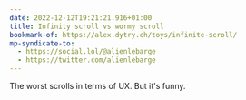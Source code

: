 ```yaml
---
date: 2022-12-12T19:21:21.916+01:00
title: Infinity scroll vs wormy scroll
bookmark-of: https://alex.dytry.ch/toys/infinite-scroll/
mp-syndicate-to:
  - https://social.lol/@alienlebarge
  - https://twitter.com/alienlebarge
---
```

The worst scrolls in terms of UX. But it's funny.
